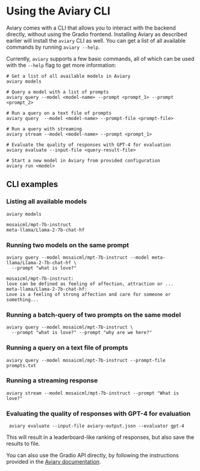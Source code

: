 # Using the Aviary CLI

Aviary comes with a CLI that allows you to interact with the backend directly, without
using the Gradio frontend.
Installing Aviary as described earlier will install the `aviary` CLI as well.
You can get a list of all available commands by running `aviary --help`.

Currently, `aviary` supports a few basic commands, all of which can be used with the
`--help` flag to get more information:

```shell
# Get a list of all available models in Aviary
aviary models

# Query a model with a list of prompts
aviary query --model <model-name> --prompt <prompt_1> --prompt <prompt_2>

# Run a query on a text file of prompts
aviary query  --model <model-name> --prompt-file <prompt-file>

# Run a query with streaming
aviary stream --model <model-name> --prompt <prompt_1>

# Evaluate the quality of responses with GPT-4 for evaluation
aviary evaluate --input-file <query-result-file>

# Start a new model in Aviary from provided configuration
aviary run <model>
```

## CLI examples

### Listing all available models

```shell
aviary models
```
```text
mosaicml/mpt-7b-instruct
meta-llama/Llama-2-7b-chat-hf
```

### Running two models on the same prompt

```shell
aviary query --model mosaicml/mpt-7b-instruct --model meta-llama/Llama-2-7b-chat-hf \
  --prompt "what is love?"
```
```text
mosaicml/mpt-7b-instruct:
love can be defined as feeling of affection, attraction or ...
meta-llama/Llama-2-7b-chat-hf:
Love is a feeling of strong affection and care for someone or something...
```

### Running a batch-query of two prompts on the same model

```shell
aviary query --model mosaicml/mpt-7b-instruct \
  --prompt "what is love?" --prompt "why are we here?"
```

### Running a query on a text file of prompts

```shell
aviary query --model mosaicml/mpt-7b-instruct --prompt-file prompts.txt
```

### Running a streaming response

```shell
aviary stream --model mosaicml/mpt-7b-instruct --prompt "What is love?"
```

### Evaluating the quality of responses with GPT-4 for evaluation

```shell
 aviary evaluate --input-file aviary-output.json --evaluator gpt-4
```

This will result in a leaderboard-like ranking of responses, but also save the
results to file. 

You can also use the Gradio API directly, by following the instructions
provided in the [Aviary documentation](https://aviary.anyscale.com/?view=api).
